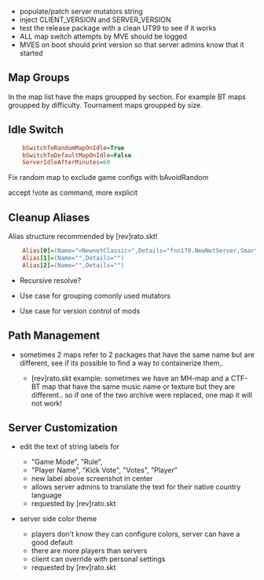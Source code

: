  
 - populate/patch server mutators string
 - inject CLIENT_VERSION and SERVER_VERSION
 - test the release package with a clean UT99 to see if it works
 - ALL map switch attempts by MVE should be logged
 - MVES on boot should print version so that server admins know that it started

## Map Groups

In the map list have the maps groupped by section.
For example BT maps groupped by difficulty.
Tournament maps groupped by size.

## Idle Switch

```ini
    bSwitchToRandomMapOnIdle=True
    bSwitchToDefaultMapOnIdle=False
    ServerIdleAfterMinutes=60
```

Fix random map to exclude game configs with bAvoidRandom

accept !vote as command, more explicit

## Cleanup Aliases

Alias structure recommended by [rev]rato.skt!

```ini
    Alias[0]=(Name="<NewnetClassic>",Details="fnn170.NewNetServer,SmartSB112d.SmartSB,ComboImpressive.cwMut")
    Alias[1]=(Name="",Details="")
    Alias[2]=(Name="",Details="")
```

 - Recursive resolve?

 - Use case for grouping comonly used mutators

 - Use case for version control of mods


## Path Management

 - sometimes 2 maps refer to 2 packages that have the same name but are different,
 see if its possible to find a way to containerize them,.

    - [rev]rato.skt example: sometimes we have an MH-map and a CTF-BT map that have the same music name or texture but they are different.. so if one of the two archive were replaced, one map it will not work!

## Server Customization

 - edit the text of string labels for 
    - "Game Mode", "Rule", 
    - "Player Name", "Kick Vote", "Votes", "Player"
    - new label above screenshot in center
    - allows server admins to translate the text for their native country language
    - requested by [rev]rato.skt

 - server side color theme
   - players don't know they can configure colors, server can have a good default
   - there are more players than servers
   - client can override with personal settings
    - requested by [rev]rato.skt